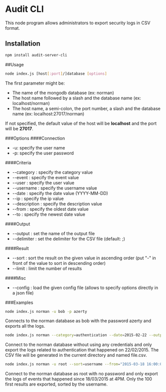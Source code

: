 Audit CLI
=============
This node program allows administrators to export security logs in CSV format.

## Installation

```sh
npm install audit-server-cli
```

##Usage
```sh
node index.js [host[:port]/]database [options]
```

The first parameter might be:

* The name of the mongodb database (ex: norman)
* The host name followed by a slash and the database name (ex: localhost/norman)
* The host name, a semi-colon, the port number, a slash and the database name (ex: localhost:27017/norman)

If not specified, the default value of the host will be **localhost** and the port will be **27017**.

###Options
####Connection

* -u: specify the user name
* -p: specify the user password

####Criteria

* --category : specify the category value
* --event : specify the event value
* --user : specify the user value
* --username : specify the username value
* --date : specify the date value (YYYY-MM-DD)
* --ip : specify the ip value
* --description : specify the description value
* --from : specify the oldest date value
* --to : specify the newest date value

####Output

* --output : set the name of the output file
* --delimiter : set the delimiter for the CSV file (default: ;)

####Result

* --sort : sort the result on the given value in ascending order (put "-" in front of the value to sort in descending order)
* --limit : limit the number of results

####Misc

* --config : load the given config file (allows to specify options directly in a json file)


###Examples
```sh
node index.js norman -u bob -p azerty
```

Connects to the norman database as bob with the password azerty and exports all the logs.

```sh
node index.js norman --category=authentication --date=2015-02-22 --output=file.csv
```

Connect to the norman database without using any credentials and only export the logs related to authentication
that happened on 22/02/2015. The CSV file will be generated in the current directory and named file.csv.

```sh
node index.js norman -u root --sort=username --from="2015-03-18 16:00:00" --limit=100
```

Connect to the norman database as root with no password and only export the logs of events that happened
since 18/03/2015 at 4PM. Only the 100 first results are exported, sorted by the username.